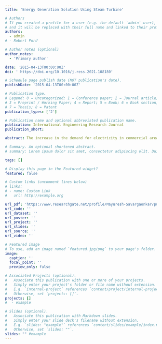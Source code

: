 ```yaml
---
title: 'Energy Generation Solution Using Steam Turbine'

# Authors
# If you created a profile for a user (e.g. the default `admin` user), write the username (folder name) here
# and it will be replaced with their full name and linked to their profile.
authors:
  - admin
# - Robert Ford

# Author notes (optional)
author_notes:
  - 'Primary author'

date: '2015-04-13T00:00:00Z'
doi: ' https://doi.org/10.1016/j.ress.2021.108180'

# Schedule page publish date (NOT publication's date).
publishDate: '2015-04-13T00:00:00Z'

# Publication type.
# Legend: 0 = Uncategorized; 1 = Conference paper; 2 = Journal article;
# 3 = Preprint / Working Paper; 4 = Report; 5 = Book; 6 = Book section;
# 7 = Thesis; 8 = Patent
publication_types: ['2']

# Publication name and optional abbreviated publication name.
publication: International Engineering Research Journal
publication_short:

abstract: The increase in the demand for electricity in commercial areas is going up by the day. The recent few years have shown a lot of growth in the commercial–express feeder consumers. Consequently, the need for energy is going up. Thus to satiate the demand, the utility company needs to produce more electricity, hence increasing the economics. To cope up with the rising cost and escalating demand of electricity we have come up with an indigenous solution. This solution aims at fulfilling electricity demand of the stated consumers by domestically generating electricity. Along with satisfying the demand for electricity of the consumer, a solution for exporting excessively generated electricity to the power grid has also been developed. The power thus generated is at a lower cost as compared to the commercial utility company tariff. This is accomplished with the use of micro steam turbine, its accessories and boiler. Conclusively providing a self-sufficient and profit path to the stated consumer.

# Summary. An optional shortened abstract.
# summary: Lorem ipsum dolor sit amet, consectetur adipiscing elit. Duis posuere tellus ac convallis # placerat. Proin tincidunt magna sed ex sollicitudin condimentum.

tags: []

# Display this page in the Featured widget?
featured: false

# Custom links (uncomment lines below)
# links:
# - name: Custom Link
#   url: http://example.org

url_pdf: 'https://www.researchgate.net/profile/Mayuresh-Savargaonkar/publication/328737155_Energy_Generation_Solution_Using_Micro_Steam_Turbine/links/5bdfc01a92851c6b27a79593/Energy-Generation-Solution-Using-Micro-Steam-Turbine.pdf'
url_code: ''
url_dataset: ''
url_poster: ''
url_project: ''
url_slides: ''
url_source: ''
url_video: ''

# Featured image
# To use, add an image named `featured.jpg/png` to your page's folder.
image:
  caption: ''
  focal_point: ''
  preview_only: false

# Associated Projects (optional).
#   Associate this publication with one or more of your projects.
#   Simply enter your project's folder or file name without extension.
#   E.g. `internal-project` references `content/project/internal-project/index.md`.
#   Otherwise, set `projects: []`.
projects: []
#  - example

# Slides (optional).
#   Associate this publication with Markdown slides.
#   Simply enter your slide deck's filename without extension.
#   E.g. `slides: "example"` references `content/slides/example/index.md`.
#   Otherwise, set `slides: ""`.
slides: "" #example
---
```

